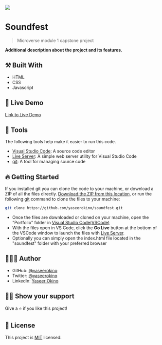 ![](https://img.shields.io/badge/Microverse-blueviolet)

# Soundfest

> Microverse module 1 capstone project

**Additional description about the project and its features.**

## ⚒️ Built With

- HTML
- CSS
- Javascript

## 📡 Live Demo

[Link to Live Demo](https://yaseerokino.github.io/soundfest/)

## 🧰 Tools

The following tools help make it easier to run this code.

- [Visual Studio Code](https://code.visualstudio.com/): A source code editor
- [Live Server](https://marketplace.visualstudio.com/items?itemName=ritwickdey.LiveServer): A simple web server utility for Visual Studio Code
- [git](https://git-scm.com/downloads): A tool for managing source code

## 🔥 Getting Started

If you installed git you can clone the code to your machine, or download a ZIP of all the files directly.
[Download the ZIP from this location](https://github.com/yaseerokino/soundfest/archive/refs/heads/main.zip), or run the following [git](https://git-scm.com/downloads) command to clone the files to your machine:

```bash
git clone https://github.com/yaseerokino/soundfest.git
```

- Once the files are downloaded or cloned on your machine, open the "Portfolio" folder in [Visual Studio Code(VSCode)](https://code.visualstudio.com/)
- With the files open in VS Code, click the **Go Live** button at the bottom of the VSCode window to launch the files with [Live Server](https://marketplace.visualstudio.com/items?itemName=ritwickdey.LiveServer).
- Optionally you can simply open the index.html file located in the "soundfest" folder with your preferred browser

## 🙎🏾‍♂️ Author

- GitHub: [@yaseerokino](https://github.com/yaseerokino)
- Twitter: [@yaseerokino](https://twitter.com/yaseerokino)
- LinkedIn: [Yaseer Okino](https://linkedin.com/in/yaseerokino)

## 👊🏾 Show your support

Give a ⭐️ if you like this project!

## 📝 License

This project is [MIT](./LICENSE) licensed.
